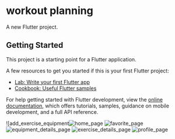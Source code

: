 # workout planning

A new Flutter project.

## Getting Started

This project is a starting point for a Flutter application.

A few resources to get you started if this is your first Flutter project:

- [Lab: Write your first Flutter app](https://docs.flutter.dev/get-started/codelab)
- [Cookbook: Useful Flutter samples](https://docs.flutter.dev/cookbook)

For help getting started with Flutter development, view the
[online documentation](https://docs.flutter.dev/), which offers tutorials,
samples, guidance on mobile development, and a full API reference.

![add_exercise_equipment![home_page](https://github.com/user-attachments/assets/aaa1d7bb-b5a4-45d5-be45-2cb4b49cc12b)
![favorite_page](https://github.com/user-attachments/assets/c3dc442f-2777-4d02-86d1-9e6906a865f0)
![equipment_details_page](https://github.com/user-attachments/assets/c0214708-54bd-4a97-b1a2-70ae845e4cbd)
![exercise_details_page](https://github.com/user-attachments/assets/47cecd08-f2f1-4aaf-bc45-7b4708f9ca52)
![profile_page](https://github.com/user-attachments/assets/3a9cd37f-4131-4f2d-a004-3c83677cac64)




